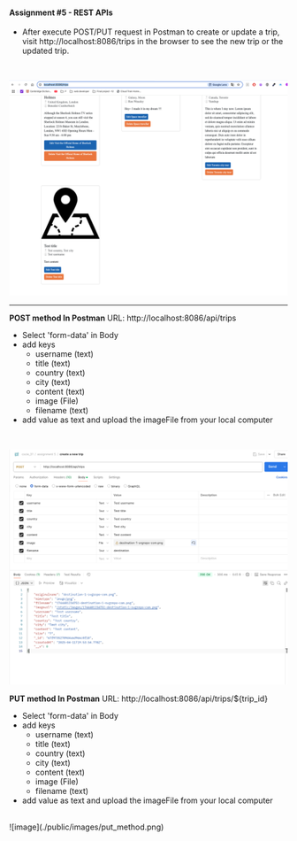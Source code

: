 #### Assignment #5 - REST APIs




- After execute POST/PUT request in Postman to create or update a trip, visit http://localhost:8086/trips in the browser to see the new trip or the updated trip.
<BR>

![image](./public/images/browser.png)

---

**POST method In Postman**
URL: http://localhost:8086/api/trips
- Select 'form-data' in Body
- add keys
    - username (text)
    - title (text)
    - country (text)
    - city (text)
    - content (text)
    - image (File)
    - filename (text)
- add value as text and upload the imageFile from your local computer

<BR>

![image](./public/images/post_method.png)


**PUT method In Postman**
URL: http://localhost:8086/api/trips/${trip_id}
- Select 'form-data' in Body
- add keys
    - username (text)
    - title (text)
    - country (text)
    - city (text)
    - content (text)
    - image (File)
    - filename (text)
- add value as text and upload the imageFile from your local computer
<br>
![image](./public/images/put_method.png)